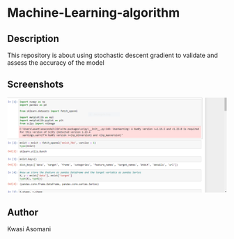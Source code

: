 # Machine-Learning-algorithm
## Description
This repository is about using stochastic descent gradient to validate and assess the accuracy of the model

## Screenshots
![Top rows](./pics/003.PNG)

## Author 
Kwasi Asomani